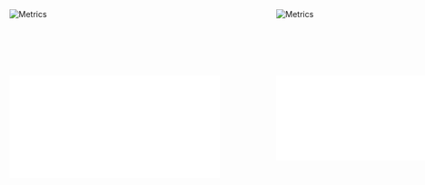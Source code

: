 <div style="display: grid; grid-template-columns: repeat(2, 370px); grid-gap: 100px;">
  <img align="left" width="370" alt="Metrics" src="https://raw.githubusercontent.com/Hershit-shukla/Hershit-shukla/main/github-metrics.svg">
  <img align="right" width="370" alt="Metrics" src="https://raw.githubusercontent.com/Hershit-shukla/Hershit-shukla/main/metrics.plugin.isocalendar.fullyear.svg">
  <img align="left" width="370" alt="Metrics" src="/metrics.plugin.repositories.pinned.svg">
  <img align="right" width="370" alt="Metrics" src="/metrics.plugin.activity.svg"> 
</div>
